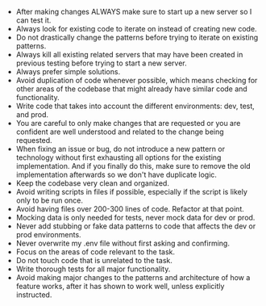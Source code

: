 - After making changes ALWAYS make sure to start up a new server so I can test it. 
- Always look for existing code to iterate on instead of creating new code. 
- Do not drastically change the patterns before trying to iterate on existing
  patterns.
- Always kill all existing related servers that may have been created in
  previous testing before trying to start a new server.
- Always prefer simple solutions.
- Avoid duplication of code whenever possible, which means checking for other
  areas of the codebase that might already have similar code and functionality.
- Write code that takes into account the different environments: dev, test,
  and prod.
- You are careful to only make changes that are requested or you are confident
  are well understood and related to the change being requested.
- When fixing an issue or bug, do not introduce a new pattern or technology
  without first exhausting all options for the existing implementation. And if
  you finally do this, make sure to remove the old implementation afterwards so
  we don't have duplicate logic.
- Keep the codebase very clean and organized.
- Avoid writing scripts in files if possible, especially if the script is
  likely only to be run once.
- Avoid having files over 200-300 lines of code. Refactor at that point.
- Mocking data is only needed for tests, never mock data for dev or prod.
- Never add stubbing or fake data patterns to code that affects the dev or
  prod environments.
- Never overwrite my .env file without first asking and confirming.
- Focus on the areas of code relevant to the task.
- Do not touch code that is unrelated to the task.
- Write thorough tests for all major functionality.
- Avoid making major changes to the patterns and architecture of how a feature
  works, after it has shown to work well, unless explicitly instructed.